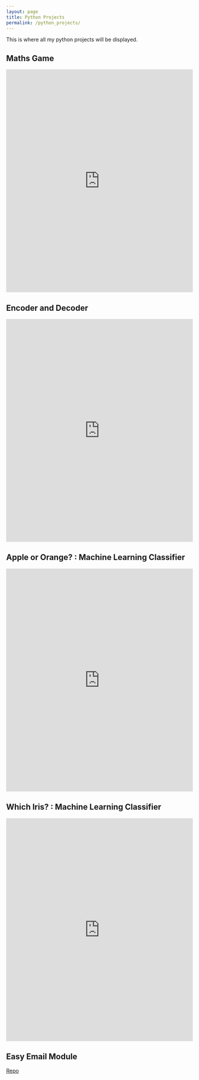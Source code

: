 ```yaml
---
layout: page
title: Python Projects
permalink: /python_projects/
---
```

This is where all my python projects will be displayed.

<h2>Maths Game</h2>

<iframe height="600px" width="100%" src="https://repl.it/repls/DisgustingSelfassuredMollies?lite=true" scrolling="no" frameborder="no" allowtransparency="true" allowfullscreen="true" sandbox="allow-forms allow-pointer-lock allow-popups allow-same-origin allow-scripts allow-modals" width="100%" ></iframe>

<h2>Encoder and Decoder</h2>

<iframe height="600px" width="100%" src="https://repl.it/@marmaduke05/DeCrypter?lite=true" scrolling="no" frameborder="no" allowtransparency="true" allowfullscreen="true" sandbox="allow-forms allow-pointer-lock allow-popups allow-same-origin allow-scripts allow-modals"></iframe>

<h2>Apple or Orange? : Machine Learning Classifier</h2>

<iframe height="600px" width="100%" src="https://repl.it/@marmaduke05/Classifier-Machine-Learning?lite=true" scrolling="no" frameborder="no" allowtransparency="true" allowfullscreen="true" sandbox="allow-forms allow-pointer-lock allow-popups allow-same-origin allow-scripts allow-modals"></iframe>

<h2>Which Iris? : Machine Learning Classifier</h2>

<iframe height="600px" width="100%" src="https://repl.it/@marmaduke05/Iris-Classifer?lite=true" scrolling="no" frameborder="no" allowtransparency="true" allowfullscreen="true" sandbox="allow-forms allow-pointer-lock allow-popups allow-same-origin allow-scripts allow-modals"></iframe>


<h2>Easy Email Module</h2>
<a href="https://github.com/marmadukeandbob05/Easy-Emailer">Repo</a>
